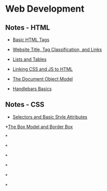 # Web Development

## Notes - HTML

* [Basic HTML Tags](https://github.com/Dinesh-Balakrishnan/Programming-And-Scripting-Notes/blob/master/Web-Programming/Notes/1.html) 


* [Website Title, Tag Classification, and Links](https://github.com/Dinesh-Balakrishnan/Programming-And-Scripting-Notes/blob/master/Web-Programming/Notes/2.html)


* [Lists and Tables](https://github.com/Dinesh-Balakrishnan/Programming-And-Scripting-Notes/blob/master/Web-Programming/Notes/3.html)


* [Linking CSS and JS to HTML](https://github.com/Dinesh-Balakrishnan/Programming-And-Scripting-Notes/blob/master/Web-Programming/Notes/4.html)


* [The Document Object Model](https://github.com/Dinesh-Balakrishnan/Programming-And-Scripting-Notes/blob/master/Web-Programming/Notes/5.html)


* [Handlebars Basics](https://github.com/Dinesh-Balakrishnan/Programming-And-Scripting-Notes/blob/master/Web-Programming/Notes/6.html)

## Notes - CSS

* [Selectors and Basic Style Attributes](https://github.com/Dinesh-Balakrishnan/Programming-And-Scripting-Notes/blob/master/Web-Programming/Notes/1.css)


*[The Box Model and Border Box](https://github.com/Dinesh-Balakrishnan/Programming-And-Scripting-Notes/blob/master/Web-Programming/Notes/2.css)


*[]()


*[]()


*[]()


*[]()


*[]()


*[]()
